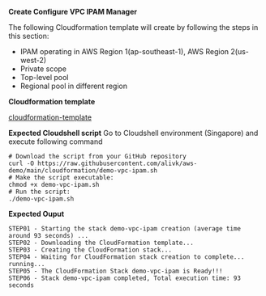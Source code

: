 **Create Configure VPC IPAM Manager**

The following Cloudformation template will create by following the steps in this section:

- IPAM operating in AWS Region 1(ap-southeast-1), AWS Region 2(us-west-2)
- Private scope
- Top-level pool
- Regional pool in different region

**Cloudformation template**

[cloudformation-template](demo-vpc-ipam.yml)

**Expected Cloudshell script**
Go to Cloudshell environment (Singapore) and execute following command

```
# Download the script from your GitHub repository
curl -O https://raw.githubusercontent.com/alivk/aws-demo/main/cloudformation/demo-vpc-ipam.sh
# Make the script executable:
chmod +x demo-vpc-ipam.sh
# Run the script:
./demo-vpc-ipam.sh
```

**Expected Ouput**
```
STEP01 - Starting the stack demo-vpc-ipam creation (average time around 93 seconds) ...
STEP02 - Downloading the CloudFormation template...
STEP03 - Creating the CloudFormation stack...
STEP04 - Waiting for CloudFormation stack creation to complete... running... 
STEP05 - The CloudFormation Stack demo-vpc-ipam is Ready!!!
STEP06 - Stack demo-vpc-ipam completed, Total execution time: 93 seconds
```
